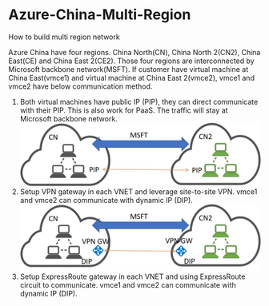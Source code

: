 # Azure-China-Multi-Region
How to build multi region network

Azure China have four regions. China North(CN), China North 2(CN2), China East(CE) and China East 2(CE2). Those four regions are interconnected by Microsoft backbone network(MSFT). If customer have virtual machine at China East(vmce1) and virtual machine at China East 2(vmce2), vmce1 and vmce2 have below communication method. <br>
1.	Both virtual machines have public IP (PIP), they can direct communicate with their PIP. This is also work for PaaS. The traffic will stay at Microsoft backbone network. <br>
![](https://github.com/yinghli/Azure-China-Multi-Region/blob/master/PIP.jpg)
2.	Setup VPN gateway in each VNET and leverage site-to-site VPN. vmce1 and vmce2 can communicate with dynamic IP (DIP). <br>
![](https://github.com/yinghli/Azure-China-Multi-Region/blob/master/DIP.jpg)
3.	Setup ExpressRoute gateway in each VNET and using ExpressRoute circuit to communicate. vmce1 and vmce2 can communicate with dynamic IP (DIP). <br>
